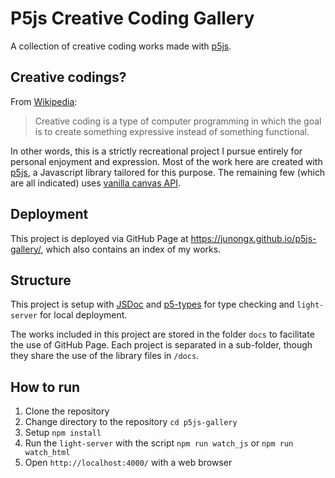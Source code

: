 # P5js Creative Coding Gallery

A collection of creative coding works made with [p5js](https://p5js.org/).

## Creative codings?

From [Wikipedia](https://en.wikipedia.org/wiki/Creative_coding):

> Creative coding is a type of computer programming in which the goal is to create something expressive instead of something functional.

In other words, this is a strictly recreational project I pursue entirely for personal enjoyment and expression. Most of the work here are created with [p5js](https://p5js.org/), a Javascript library tailored for this purpose. The remaining few (which are all indicated) uses [vanilla canvas API](https://developer.mozilla.org/en-US/docs/Web/API/Canvas_API).

## Deployment

This project is deployed via GitHub Page at https://junongx.github.io/p5js-gallery/, which also contains an index of my works.
## Structure

This project is setup with [JSDoc](https://www.typescriptlang.org/docs/handbook/jsdoc-supported-types.html) and [p5-types](https://github.com/p5-types/p5.ts) for type checking and `light-server` for local deployment.

The works included in this project are stored in the folder `docs` to facilitate the use of GitHub Page. Each project is separated in a sub-folder, though they share the use of the library files in `/docs`.

## How to run

1. Clone the repository
2. Change directory to the repository `cd p5js-gallery`
3. Setup `npm install`
4. Run the `light-server` with the script `npm run watch_js` or `npm run watch_html`
5. Open `http://localhost:4000/` with a web browser